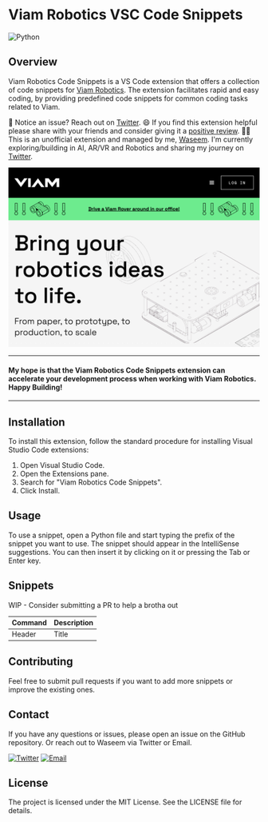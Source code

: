 # Viam Robotics VSC Code Snippets

![Python](https://img.shields.io/badge/python-3670A0?style=for-the-badge&logo=python&logoColor=ffdd54)

## Overview

Viam Robotics Code Snippets is a VS Code extension that offers a collection of code snippets for [Viam Robotics](https://www.viam.com/). The extension facilitates rapid and easy coding, by providing predefined code snippets for common coding tasks related to Viam.

🐞 Notice an issue? Reach out on [Twitter](https://twitter.com/waseemhnyc).
😄 If you find this extension helpful please share with your friends and consider giving it a [positive review](https://marketplace.visualstudio.com/items?itemName=waseemhnyc.viam-robotics-vsc-code-snippets&ssr=false#overview).
👨‍💻 This is an unofficial extension and managed by me, [Waseem](https://twitter.com/waseemhnyc). I'm currently exploring/building in AI, AR/VR and Robotics and sharing my journey on [Twitter](https://twitter.com/waseemhnyc).

![](images/viam-landing-page.png)

------

<h4>My hope is that the Viam Robotics Code Snippets extension can accelerate your development process when working with Viam Robotics. Happy Building!</h4>

------

<!-- ## Compatibility

This extension requires Visual Studio Code version 1.79.0 or above. -->

<!-- ## Features

The extension contributes to the Python language service by providing snippets defined in `./snippets/snippets.code-snippets`. When working in a Python file, you can quickly insert Viam Robotics related code snippets by typing the prefix of the snippet and selecting the snippet from the IntelliSense suggestions. -->

<!-- ## Categories

This extension falls under the "Snippets" category. -->

## Installation

To install this extension, follow the standard procedure for installing Visual Studio Code extensions:

1. Open Visual Studio Code.
2. Open the Extensions pane.
3. Search for "Viam Robotics Code Snippets".
4. Click Install.

## Usage

To use a snippet, open a Python file and start typing the prefix of the snippet you want to use. The snippet should appear in the IntelliSense suggestions. You can then insert it by clicking on it or pressing the Tab or Enter key.

## Snippets

WIP - Consider submitting a PR to help a brotha out

| Command | Description |
| --- | ----------- |
| Header | Title |

## Contributing

Feel free to submit pull requests if you want to add more snippets or improve the existing ones.

## Contact

If you have any questions or issues, please open an issue on the GitHub repository. Or reach out to Waseem via Twitter or Email.

[![Twitter](https://img.shields.io/badge/Twitter-1DA1F2?style=for-the-badge&logo=twitter&logoColor=white)](https://twitter.com/waseemhnyc)
[![Email](https://img.shields.io/badge/Gmail-D14836?style=for-the-badge&logo=gmail&logoColor=white)](mailto:waseemh.nyc@gmail.com)

## License

The project is licensed under the MIT License. See the LICENSE file for details.
